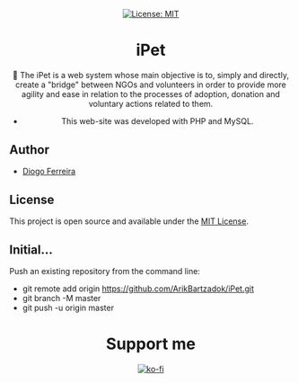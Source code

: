 <div align="center" style="margin-bottom:30px">

[![License: MIT](https://img.shields.io/badge/License-MIT-blue.svg)](https://opensource.org/licenses/MIT) 

# iPet

🐾 The iPet is a web system whose main objective is to, simply and directly, create a "bridge" between NGOs and volunteers in order to provide more agility and ease in relation to the processes of adoption, donation and voluntary actions related to them.

- This web-site was developed with PHP and MySQL.

</div>

## Author

- [Diogo Ferreira](https://diogodeveloper.netlify.com/)

## License

This project is open source and available under the [MIT License](LICENSE).

## Initial…

Push an existing repository from the command line:

- git remote add origin https://github.com/ArikBartzadok/iPet.git
- git branch -M master
- git push -u origin master


<div align="center" style="margin-bottom:30px">

# Support me  
[![ko-fi](https://www.ko-fi.com/img/githubbutton_sm.svg)](https://ko-fi.com/C0C81IJH6)

</div>
